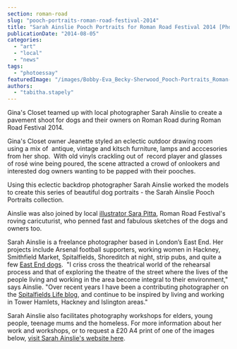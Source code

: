 ```yaml
---
section: roman-road
slug: "pooch-portraits-roman-road-festival-2014"
title: "Sarah Ainslie Pooch Portraits for Roman Road Festival 2014 [Photoessay]"
publicationDate: "2014-08-05"
categories: 
  - "art"
  - "local"
  - "news"
tags: 
  - "photoessay"
featuredImage: "/images/Bobby-Eva_Becky-Sherwood_Pooch-Portraits_Roman-Road-Festival_photo-Sarah-Ainslie.jpg"
authors: 
  - "tabitha.stapely"
---
```


Gina's Closet teamed up with local photographer Sarah Ainslie to create a pavement shoot for dogs and their owners on Roman Road during Roman Road Festival 2014.

Gina's Closet owner Jeanette styled an eclectic outdoor drawing room using a mix of  antique, vintage and kitsch furniture, lamps and acccesories from her shop.  With old vinyls crackling out of  record player and glasses of rosé wine being poured, the scene attracted a crowd of onlookers and interested dog owners wanting to be papped with their pooches.

Using this eclectic backdrop photographer Sarah Ainslie worked the models to create this series of beautiful dog portraits - the Sarah Ainslie Pooch Portraits collection.

Ainslie was also joined by local [illustrator Sara Pitta](https://www.sarapitta.com/ "Sara Pitta website"), Roman Road Festival's roving caricuturist, who penned fast and fabulous sketches of the dogs and owners too.

Sarah Ainslie is a freelance photographer based in London’s East End. Her projects include Arsenal football supporters, working women in Hackney, Smithfield Market, Spitalfields, Shoreditch at night, strip pubs, and quite a few [East End dogs](https://spitalfieldslife.com/2011/05/03/the-dogs-of-spitalfields/ "Dogs of Spitalfields article").  "I criss cross the theatrical world of the rehearsal process and that of exploring the theatre of the street where the lives of the people living and working in the area become integral to their environment," says Ainslie. "Over recent years I have been a contributing photographer on the [Spitalfields Life blog](https://spitalfieldslife.com/ "Spitalfields Life blog"), and continue to be inspired by living and working in Tower Hamlets, Hackney and Islington areas."

Sarah Ainslie also facilitates photography workshops for elders, young people, teenage mums and the homeless. For more information about her work and workshops, or to request a £20 A4 print of one of the images below, [visit Sarah Ainslie's website here](https://www.sarahainslie.com/ "Sarah Ainslie's website").
